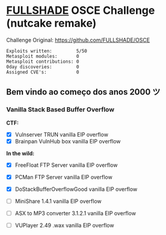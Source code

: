 # [FULLSHADE](https://github.com/FULLSHADE) OSCE Challenge (nutcake remake)

Challenge Original: https://github.com/FULLSHADE/OSCE

```
Exploits written:         5/50
Metasploit modules:       0
Metasploit contributions: 0
0day discoveries:         0
Assigned CVE's:           0
```

## Bem vindo ao começo dos anos 2000 ツ

### Vanilla Stack Based Buffer Overflow

**CTF:**

- [x] Vulnserver TRUN vanilla EIP overflow
- [x] Brainpan VulnHub box vanilla EIP overflow

**In the wild:**

- [x] FreeFloat FTP Server vanilla EIP overflow
- [x] PCMan FTP Server vanilla EIP overflow
- [x] DoStackBufferOverflowGood vanilla EIP overflow
- [ ] MiniShare 1.4.1 vanilla EIP overflow
- [ ] ASX to MP3 converter 3.1.2.1 vanilla EIP overflow
- [ ] VUPlayer 2.49 .wax vanilla EIP overflow











